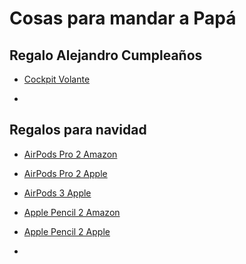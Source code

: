 # Cosas para mandar a Papá

## Regalo Alejandro Cumpleaños

- [Cockpit Volante]()

- []()


## Regalos para navidad
- [AirPods Pro 2 Amazon](https://www.amazon.es/Apple-MQD83TY-A-AirPods-Pro-2-%C2%AA-generaci%C3%B3n/dp/B0BDK9X2ZC/ref=sr_1_1?keywords=airpods+pro+2&qid=1670524775&sprefix=airpo%2Cspecialty-aps%2C97&sr=8-1)

- [AirPods Pro 2 Apple](https://www.apple.com/es/shop/product/MQD83TY/A/airpods-pro)

- [AirPods 3 Apple](https://www.apple.com/es/shop/product/MPNY3TY/A/airpods-3%C2%AA-generaci%C3%B3n-con-estuche-de-carga-lightning)

- [Apple Pencil 2 Amazon](https://www.amazon.es/Apple-MU8F2ZM-A-Pencil-2-%C2%AA-generaci%C3%B3n/dp/B07K2PK3BV/ref=sr_1_1_sspa?__mk_es_ES=%C3%85M%C3%85%C5%BD%C3%95%C3%91&crid=21HRNWBTAT0EO&keywords=Apple+pencil&qid=1670526258&sprefix=apple+pencil%2Caps%2C115&sr=8-1-spons&sp_csd=d2lkZ2V0TmFtZT1zcF9hdGY&psc=1)

- [Apple Pencil 2 Apple](https://www.apple.com/es/shop/product/MU8F2ZM/A/apple-pencil-2%C2%AA-generaci%C3%B3n?fnode=8c89fc8f817fdc1eab9e438175ec977aef3f72265fa6ecfb8731926d8fe1b06275688811ebbd9ba265a0502417094a959540552cb18dbe953316adaf9801b7d8081a9b3843b4aa773ebe5b093076d364d40b45b604fb75d5916689c65fa99eab)

- 